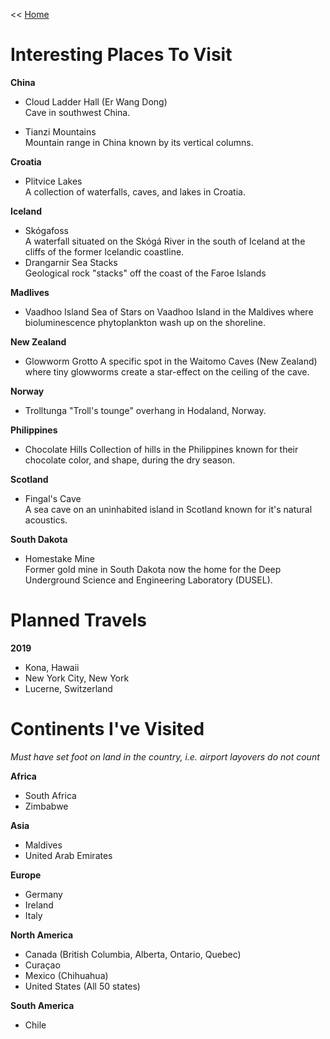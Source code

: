 << [Home](https://github.com/dubrie/public)

Interesting Places To Visit
===========================
**China**
* Cloud Ladder Hall (Er Wang Dong)  
Cave in southwest China.  

* Tianzi Mountains  
Mountain range in China known by its vertical columns.

**Croatia**
* Plitvice Lakes  
A collection of waterfalls, caves, and lakes in Croatia.

**Iceland**
* Skógafoss  
A waterfall situated on the Skógá River in the south of Iceland at the cliffs of the former Icelandic coastline.  
* Drangarnir Sea Stacks  
Geological rock "stacks" off the coast of the Faroe Islands  

**Madlives**
* Vaadhoo Island
Sea of Stars on Vaadhoo Island in the Maldives where bioluminescence phytoplankton wash up on the shoreline.

**New Zealand**
* Glowworm Grotto
A specific spot in the Waitomo Caves (New Zealand) where tiny glowworms create a star-effect on the ceiling of the cave.

**Norway**
* Trolltunga
"Troll's tounge" overhang in Hodaland, Norway.

**Philippines**
* Chocolate Hills 
Collection of hills in the Philippines known for their chocolate color, and shape, during the dry season.

**Scotland** 
* Fingal's Cave  
A sea cave on an uninhabited island in Scotland known for it's natural acoustics.

**South Dakota**
* Homestake Mine  
Former gold mine in South Dakota now the home for the Deep Underground Science and Engineering Laboratory (DUSEL).

Planned Travels  
=======================

**2019**
- Kona, Hawaii
- New York City, New York
- Lucerne, Switzerland

Continents I've Visited
=======================
*Must have set foot on land in the country, i.e. airport layovers do not count*  

**Africa**  
- South Africa
- Zimbabwe  

**Asia**  
- Maldives
- United Arab Emirates

**Europe**  
- Germany
- Ireland
- Italy

**North America**  
- Canada (British Columbia, Alberta, Ontario, Quebec) 
- Curaçao  
- Mexico (Chihuahua)
- United States (All 50 states)

**South America**  
- Chile
